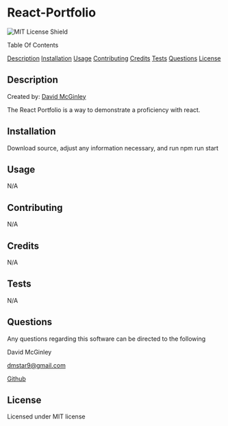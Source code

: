 # React-Portfolio
![MIT License Shield](https://img.shields.io/badge/license-MIT-green)

Table Of Contents

[Description](#Description)
[Installation](#Installation)
[Usage](#Usage)
[Contributing](#Contributing)
[Credits](#Credits)
[Tests](#Tests)
[Questions](#Questions)
[License](#License)


## Description
Created by: [David McGinley](https://github.com/Hadrin)

The React Portfolio is a way to demonstrate a proficiency with react.

## Installation
Download source, adjust any information necessary, and run npm run start

## Usage
N/A

## Contributing
N/A

## Credits
N/A

## Tests
N/A

## Questions
Any questions regarding this software can be directed to the following

David McGinley

[dmstar9@gmail.com](mailto:dmstar9@gmail.com)

[Github](Hadrin)

## License
Licensed under MIT license
